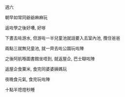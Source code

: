 週六

朝早如常同爺爺麻麻玩

返咗學之後好嘈, 好嗲

下晝去咗游水, 但游咗一半兒童池就話要入去室內池, 攬住爸爸

兩點三就無兒童池, 就一齊去咗公園玩咗陣

之後阿航喺圖書館坐唔到, 就返屋企, 巴士瞓咗陣

返屋企食粟米, 食完同婆婆姨媽玩

夜晚食元氣, 食完玩咗陣

十點半熄燈秒睡
